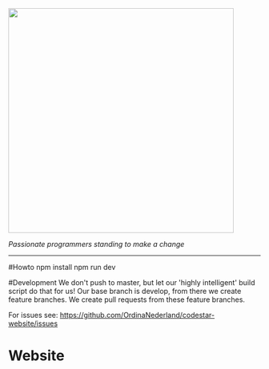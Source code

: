 <img align=center src=https://cloud.githubusercontent.com/assets/4116708/12473911/e67fdd44-c016-11e5-9c21-5714e07549fe.png width=450 />

*Passionate programmers standing to make a change*

---

#Howto
npm install
npm run dev

#Development
We don't push to master, but let our 'highly intelligent' build script do that for us!
Our base branch is develop, from there we create feature branches.
We create pull requests from these feature branches.

For issues see: https://github.com/OrdinaNederland/codestar-website/issues

# Website
